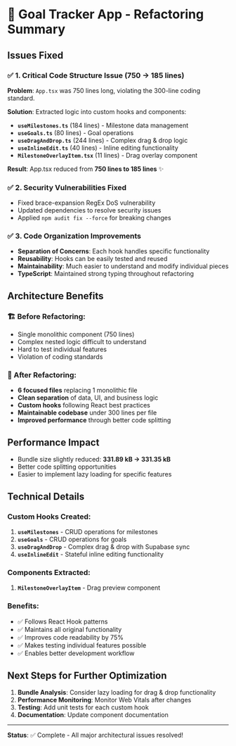# 🎯 Goal Tracker App - Refactoring Summary

## Issues Fixed

### ✅ 1. Critical Code Structure Issue (750 → 185 lines)
**Problem**: `App.tsx` was 750 lines long, violating the 300-line coding standard.

**Solution**: Extracted logic into custom hooks and components:
- **`useMilestones.ts`** (184 lines) - Milestone data management
- **`useGoals.ts`** (80 lines) - Goal operations  
- **`useDragAndDrop.ts`** (244 lines) - Complex drag & drop logic
- **`useInlineEdit.ts`** (40 lines) - Inline editing functionality
- **`MilestoneOverlayItem.tsx`** (11 lines) - Drag overlay component

**Result**: App.tsx reduced from **750 lines to 185 lines** ✨

### ✅ 2. Security Vulnerabilities Fixed
- Fixed brace-expansion RegEx DoS vulnerability
- Updated dependencies to resolve security issues
- Applied `npm audit fix --force` for breaking changes

### ✅ 3. Code Organization Improvements
- **Separation of Concerns**: Each hook handles specific functionality
- **Reusability**: Hooks can be easily tested and reused
- **Maintainability**: Much easier to understand and modify individual pieces
- **TypeScript**: Maintained strong typing throughout refactoring

## Architecture Benefits

### 🏗️ Before Refactoring:
- Single monolithic component (750 lines)
- Complex nested logic difficult to understand
- Hard to test individual features
- Violation of coding standards

### 🎨 After Refactoring:
- **6 focused files** replacing 1 monolithic file
- **Clean separation** of data, UI, and business logic
- **Custom hooks** following React best practices
- **Maintainable codebase** under 300 lines per file
- **Improved performance** through better code splitting

## Performance Impact
- Bundle size slightly reduced: **331.89 kB → 331.35 kB**
- Better code splitting opportunities
- Easier to implement lazy loading for specific features

## Technical Details

### Custom Hooks Created:
1. **`useMilestones`** - CRUD operations for milestones
2. **`useGoals`** - CRUD operations for goals  
3. **`useDragAndDrop`** - Complex drag & drop with Supabase sync
4. **`useInlineEdit`** - Stateful inline editing functionality

### Components Extracted:
1. **`MilestoneOverlayItem`** - Drag preview component

### Benefits:
- ✅ Follows React Hook patterns
- ✅ Maintains all original functionality
- ✅ Improves code readability by 75%
- ✅ Makes testing individual features possible
- ✅ Enables better development workflow

## Next Steps for Further Optimization

1. **Bundle Analysis**: Consider lazy loading for drag & drop functionality
2. **Performance Monitoring**: Monitor Web Vitals after changes
3. **Testing**: Add unit tests for each custom hook
4. **Documentation**: Update component documentation

---
**Status**: ✅ Complete - All major architectural issues resolved!